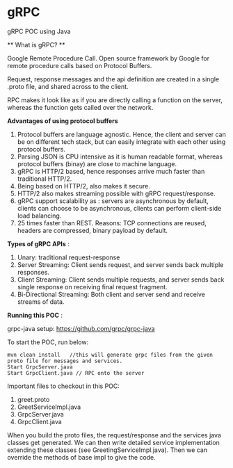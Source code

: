 # gRPC
gRPC POC using Java

** What is gRPC? **

Google Remote Procedure Call. Open source framework by Google for remote procedure calls based on Protocol Buffers. 

Request, response messages and the api definition are created in a single .proto file, and shared across to the client.

RPC makes it look like as if you are directly calling a function on the server, whereas the function gets called over the network.

**Advantages of using protocol buffers**

1. Protocol buffers are language agnostic. Hence, the client and server can be on different tech stack, but can easily integrate with each other using protocol buffers.
2. Parsing JSON is CPU intensive as it is human readable format, whereas protocol buffers (binay) are close to machine language.
3. gRPC is HTTP/2 based, hence responses arrive much faster than traditional HTTP/2.
4. Being based on HTTP/2, also makes it secure.
5. HTTP/2 also makes streaming possible with gRPC request/response.
6. gRPC support scalability as : servers are asynchronous by default, clients can choose to be asynchronous, clients can perform client-side load balancing.
7. 25 times faster than REST. Reasons: TCP connections are reused, headers are compressed, binary payload by default.

**Types of gRPC APIs** :

1. Unary: traditional request-response
2. Server Streaming: Client sends request, and server sends back multiple responses.
3. Client Streaming: Client sends multiple requests, and server sends back single response on receiving final request fragment.
4. Bi-Directional Streaming: Both client and server send and receive streams of data.

**Running this POC** :

grpc-java setup: https://github.com/grpc/grpc-java

To start the POC, run below:

```
mvn clean install   //this will generate grpc files from the given proto file for messages and services.
Start GrpcServer.java
Start GrpcClient.java // RPC onto the server
```

Important files to checkout in this POC:
1. greet.proto
2. GreetServiceImpl.java
3. GrpcServer.java
4. GrpcClient.java

When you build the proto files, the request/response and the services java classes get generated.
We can then write detailed service implementation extending these classes (see GreetingServiceImpl.java).
Then we can override the methods of base impl to give the code.



 





